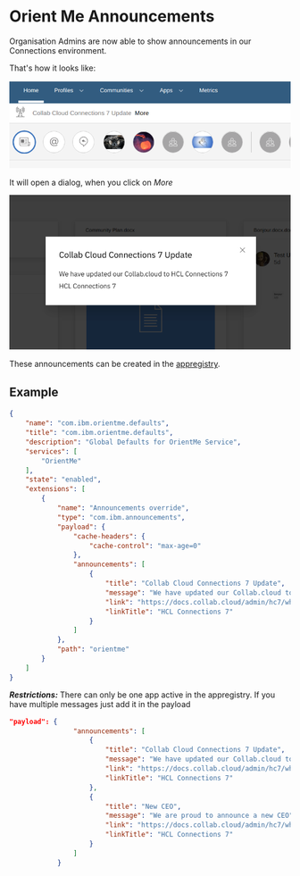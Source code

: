 # Orient Me Announcements

Organisation Admins are now able to show announcements in our Connections environment. 

That's how it looks like:

![Header](/assets/images/admin/announcement/header.png)

It will open a dialog, when you click on *More*

![dialog](/assets/images/admin/announcement/dialog.png)

These announcements can be created in the [appregistry](/admin/appreg.md).

## Example

```json
{
    "name": "com.ibm.orientme.defaults",
    "title": "com.ibm.orientme.defaults",
    "description": "Global Defaults for OrientMe Service",
    "services": [
        "OrientMe"
    ],
    "state": "enabled",
    "extensions": [
        {
            "name": "Announcements override",
            "type": "com.ibm.announcements",
            "payload": {
                "cache-headers": {
                    "cache-control": "max-age=0"
                },
                "announcements": [
                    {
                        "title": "Collab Cloud Connections 7 Update",
                        "message": "We have updated our Collab.cloud to HCL Connections 7",
                        "link": "https://docs.collab.cloud/admin/hc7/whats-new/",
                        "linkTitle": "HCL Connections 7"
                    }
                ]
            },
            "path": "orientme"
        }
    ]
}
```

***Restrictions:*** There can only be one app active in the appregistry. If you have multiple messages just add it in the payload

```json
"payload": {
                "announcements": [
                    {
                        "title": "Collab Cloud Connections 7 Update",
                        "message": "We have updated our Collab.cloud to HCL Connections 7",
                        "link": "https://docs.collab.cloud/admin/hc7/whats-new/",
                        "linkTitle": "HCL Connections 7"
                    },
                    {
                        "title": "New CEO",
                        "message": "We are proud to announce a new CEO",
                        "link": "https://docs.collab.cloud/admin/hc7/whats-new/",
                        "linkTitle": "HCL Connections 7"
                    }
                ]
            }
```
